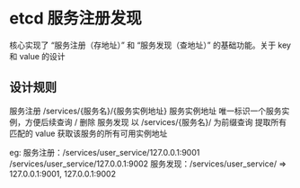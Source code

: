 # etcd 服务注册发现

核心实现了 “服务注册（存地址）” 和 “服务发现（查地址）” 的基础功能。关于 key 和 value 的设计

## 设计规则
服务注册	/services/{服务名}/{服务实例地址}	服务实例地址	唯一标识一个服务实例，方便后续查询 / 删除
服务发现	以 /services/{服务名}/ 为前缀查询	提取所有匹配的 value	获取该服务的所有可用实例地址

eg:
服务注册：/services/user_service/127.0.0.1:9001       /services/user_service/127.0.0.1:9002
服务发现：/services/user_service/  => 127.0.0.1:9001, 127.0.0.1:9002

